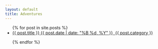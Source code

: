 ```yaml
---
layout: default
title: Adventures
---
```

<ul class="posts">
{% for post in site.posts %}

<li style="{{% if post.img %}}background-image:url({{ post.image }});{{% else %}}background-color:#ddd;{{% endif %}}">
		<a href="{% if paginator.page > 1 %}../{% endif %}..{{ post.url }}">{{ post.title }} <span class="posts-date">{{ post.date | date: "%B %d, %Y" }}</span> <span class="label label-{{ post.category }}"><i class="icon-tag">&nbsp;</i>{{ post.category }}</span></a>
	</li>

{% endfor %}
</ul>
